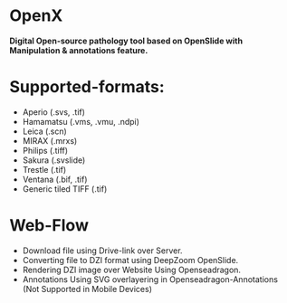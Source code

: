 # OpenX
**Digital Open-source pathology tool based on OpenSlide with Manipulation & annotations feature.**

# Supported-formats:
- Aperio (.svs, .tif)
- Hamamatsu (.vms, .vmu, .ndpi)
- Leica (.scn)
- MIRAX (.mrxs)
- Philips (.tiff)
- Sakura (.svslide)
- Trestle (.tif)
- Ventana (.bif, .tif)
- Generic tiled TIFF (.tif)

# Web-Flow
- Download file using Drive-link over Server.
- Converting file to DZI format using DeepZoom OpenSlide.
- Rendering DZI image over Website Using Openseadragon.
- Annotations Using SVG overlayering in Openseadragon-Annotations (Not Supported in Mobile Devices)

